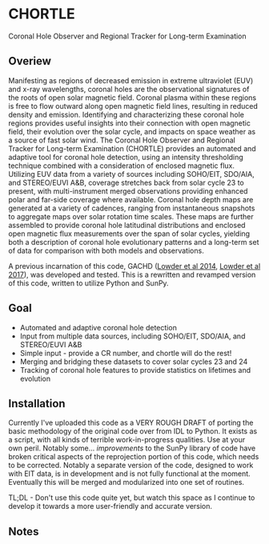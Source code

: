 # CHORTLE
Coronal Hole Observer and Regional Tracker for Long-term Examination

## Overiew
Manifesting as regions of decreased emission in extreme ultraviolet (EUV) and x-ray wavelengths, coronal holes are the observational signatures of the roots of open solar magnetic field. Coronal plasma within these regions is free to flow outward along open magnetic field lines, resulting in reduced density and emission. Identifying and characterizing these coronal hole regions provides useful insights into their connection with open magnetic field, their evolution over the solar cycle, and impacts on space weather as a source of fast solar wind. The Coronal Hole Observer and Regional Tracker for Long-term Examination (CHORTLE) provides an automated and adaptive tool for coronal hole detection, using an intensity thresholding technique combined with a consideration of enclosed magnetic flux. Utilizing EUV data from a variety of sources including SOHO/EIT, SDO/AIA, and STEREO/EUVI A&B, coverage stretches back from solar cycle 23 to present, with multi-instrument merged observations providing enhanced polar and far-side coverage where available. Coronal hole depth maps are generated at a variety of cadences, ranging from instantaneous snapshots to aggregate maps over solar rotation time scales. These maps are further assembled to provide coronal hole latitudinal distributions and enclosed open magnetic flux measurements over the span of solar cycles, yielding both a description of coronal hole evolutionary patterns and a long-term set of data for comparison with both models and observations.

A previous incarnation of this code, GACHD ([Lowder et al 2014](http://adsabs.harvard.edu/abs/2014ApJ...783..142L), [Lowder et al 2017](http://adsabs.harvard.edu/abs/2017SoPh..292...18L)), was developed and tested. This is a rewritten and revamped version of this code, written to utilize Python and SunPy.

## Goal
- Automated and adaptive coronal hole detection
- Input from multiple data sources, including SOHO/EIT, SDO/AIA, and STEREO/EUVI A&B
- Simple input - provide a CR number, and chortle will do the rest!
- Merging and bridging these datasets to cover solar cycles 23 and 24
- Tracking of coronal hole features to provide statistics on lifetimes and evolution

## Installation

Currently I've uploaded this code as a VERY ROUGH DRAFT of porting the basic methodology of the original code over from IDL to Python. It exists as a script, with all kinds of terrible work-in-progress qualities. Use at your own peril. Notably some... *improvements* to the SunPy library of code have broken critical aspects of the reprojection portion of this code, which needs to be corrected. Notably a separate version of the code, designed to work with EIT data, is in development and is not fully functional at the moment. Eventually this will be merged and modularized into one set of routines.

TL;DL - Don't use this code quite yet, but watch this space as I continue to develop it towards a more user-friendly and accurate version.

## Notes

